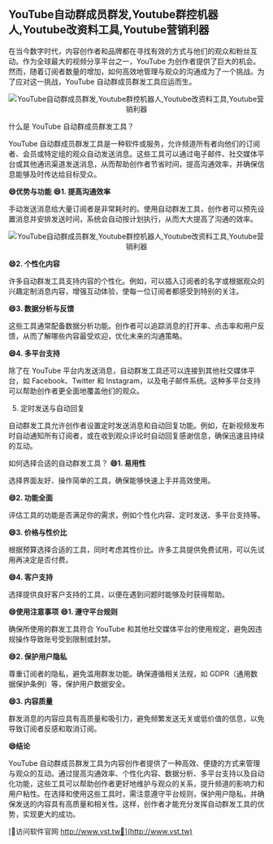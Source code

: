 ## **YouTube自动群成员群发,Youtube群控机器人,Youtube改资料工具,Youtube营销利器**

在当今数字时代，内容创作者和品牌都在寻找有效的方式与他们的观众和粉丝互动。作为全球最大的视频分享平台之一，YouTube 为创作者提供了巨大的机会。然而，随着订阅者数量的增加，如何高效地管理与观众的沟通成为了一个挑战。为了应对这一挑战，YouTube 自动群成员群发工具应运而生。

 <center><img src="https://vst.tw/MP4/tuiguang/png/3.png" alt="YouTube自动群成员群发,Youtube群控机器人,Youtube改资料工具,Youtube营销利器"></center>

什么是 YouTube 自动群成员群发工具？

YouTube 自动群成员群发工具是一种软件或服务，允许频道所有者向他们的订阅者、会员或特定组的观众自动发送消息。这些工具可以通过电子邮件、社交媒体平台或其他通讯渠道发送消息，从而帮助创作者节省时间，提高沟通效率，并确保信息能够及时传达给目标受众。

**😄优势与功能**
**😄1. 提高沟通效率**

手动发送消息给大量订阅者是非常耗时的。使用自动群发工具，创作者可以预先设置消息并安排发送时间，系统会自动按计划执行，从而大大提高了沟通的效率。

 <center><img src="https://vst.tw/MP4/tuiguang/png/4.png" alt="YouTube自动群成员群发,Youtube群控机器人,Youtube改资料工具,Youtube营销利器"></center>

**😄2. 个性化内容**

许多自动群发工具支持内容的个性化。例如，可以插入订阅者的名字或根据观众的兴趣定制消息内容，增强互动体验，使每一位订阅者都感受到特别的关注。

**😄3. 数据分析与反馈**

这些工具通常配备数据分析功能。创作者可以追踪消息的打开率、点击率和用户反馈，从而了解哪些内容最受欢迎，优化未来的沟通策略。

**😄4. 多平台支持**

除了在 YouTube 平台内发送消息，自动群发工具还可以连接到其他社交媒体平台，如 Facebook、Twitter 和 Instagram，以及电子邮件系统。这种多平台支持可以帮助创作者更全面地覆盖他们的观众。

5. 定时发送与自动回复

自动群发工具允许创作者设置定时发送消息和自动回复功能。例如，在新视频发布时自动通知所有订阅者，或在收到观众评论时自动回复感谢信息，确保迅速且持续的互动。

如何选择合适的自动群发工具？
**😄1. 易用性**

选择界面友好、操作简单的工具，确保能够快速上手并高效使用。

**😄2. 功能全面**

评估工具的功能是否满足你的需求，例如个性化内容、定时发送、多平台支持等。

**😄3. 价格与性价比**

根据预算选择合适的工具，同时考虑其性价比。许多工具提供免费试用，可以先试用再决定是否付费。

**😄4. 客户支持**

选择提供良好客户支持的工具，以便在遇到问题时能够及时获得帮助。

**😄使用注意事项**
**😄1. 遵守平台规则**

确保所使用的群发工具符合 YouTube 和其他社交媒体平台的使用规定，避免因违规操作导致账号受到限制或封禁。

**😄2. 保护用户隐私**

尊重订阅者的隐私，避免滥用群发功能。确保遵循相关法规，如 GDPR（通用数据保护条例）等，保护用户数据安全。

**😄3. 内容质量**

群发消息的内容应具有高质量和吸引力，避免频繁发送无关或低价值的信息，以免导致订阅者反感和取消订阅。

**😄结论**

YouTube 自动群成员群发工具为内容创作者提供了一种高效、便捷的方式来管理与观众的互动。通过提高沟通效率、个性化内容、数据分析、多平台支持以及自动化功能，这些工具可以帮助创作者更好地维护与观众的关系，提升频道的影响力和用户粘性。在选择和使用这些工具时，需注意遵守平台规则，保护用户隐私，并确保发送的内容具有高质量和相关性。这样，创作者才能充分发挥自动群发工具的优势，实现更大的成功。


[👻访问软件官网 http://www.vst.tw👻](http://www.vst.tw)

